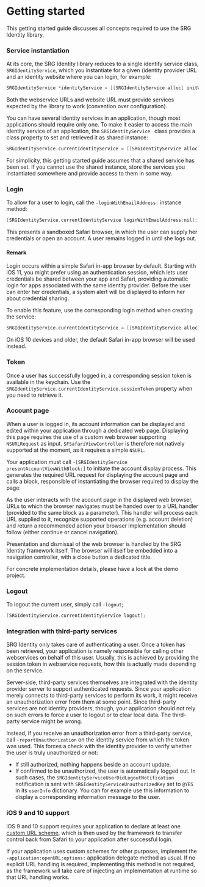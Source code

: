 Getting started
===============

This getting started guide discusses all concepts required to use the SRG Identity library.

### Service instantiation

At its core, the SRG Identity library reduces to a single identity service class, `SRGIdentityService`, which you instantiate for a given (identity provider URL and an identity website where you can login, for example:

```objective-c
SRGIdentityService *identityService = [[SRGIdentityService alloc] initWithWebserviceURL:webserviceURL websiteURL:websiteURL];
```

Both the webservice URLs and website URL must provide services expected by the library to work (convention over configuration).

You can have several identity services in an application, though most applications should require only one. To make it easier to access the main identity service of an application, the `SRGIdentityService ` class provides a class property to set and retrieved it as shared instance:

```objective-c
SRGIdentityService.currentIdentityService = [[SRGIdentityService alloc] initWithWebserviceURL:webserviceURL websiteURL:websiteURL];
```

For simplicity, this getting started guide assumes that a shared service has been set. If you cannot use the shared instance, store the services you instantiated somewhere and provide access to them in some way.

### Login

To allow for a user to login, call the `-loginWithEmailAddress:` instance method:

```objective-c
[SRGIdentityService.currentIdentityService loginWithEmailAddress:nil];
```

This presents a sandboxed Safari browser, in which the user can supply her credentials or open an account. A user remains logged in until she logs out.

#### Remark

Login occurs within a simple Safari in-app browser by default. Starting with iOS 11, you might prefer using an authentication session, which lets user credentials be shared between your app and Safari, providing automatic login for apps associated with the same identity provider. Before the user can enter her credentials, a system alert will be displayed to inform her about credential sharing.

To enable this feature, use the corresponding login method when creating the service:

```objective-c
SRGIdentityService.currentIdentityService = [[SRGIdentityService alloc] initWithWebserviceURL:webserviceURL websiteURL:websiteURL loginMethod:SRGIdentityLoginMethodAuthenticationSession];
```

On iOS 10 devices and older, the default Safari in-app browser will be used instead.

### Token

Once a user has successfully logged in, a corresponding session token is available in the keychain. Use the `SRGIdentityService.currentIdentityService.sessionToken` property when you need to retrieve it.

### Account page

When a user is logged in, its account information can be displayed and edited within your application through a dedicated web page. Displaying this page requires the use of a custom web browser supporting `NSURLRequest` as input. `SFSafariViewController` is therefore not natively supported at the moment, as it requires a simple `NSURL`.

Your application must call `-[SRGIdentityService presentAccountViewWithBlock:]` to initiate the account display process. This generates the required URL request for displaying the account page and calls a block, responsible of instantiating the browser required to display the page.

As the user interacts with the account page in the displayed web browser, URLs to which the browser navigates must be handed over to a URL handler (provided to the same block as a parameter). This handler will process each URL supplied to it, recognize supported operations (e.g. account deletion) and return a recommended action your browser implementation should follow (either continue or cancel navigation).

Presentation and dismissal of the web browser is handled by the SRG Identity framework itself. The browser will itself be embedded into a navigation controller, with a close button a dedicated title.

For concrete implementation details, please have a look at the demo project.

### Logout

To logout the current user, simply call `-logout`;

```objective-c
[SRGIdentityService.currentIdentityService logout];
```

### Integration with third-party services

SRG Identity only takes care of authenticating a user. Once a token has been retrieved, your application is namely responsible for calling other webservices on behalf of this user. Usually, this is achieved by providing the session token in webservice requests, how this is actually made depending on the service.

Server-side, third-party services themselves are integrated with the identity provider server to support authenticated requests. Since your application merely connects to third-party services to perform its work, it might receive an unauthorization error from them at some point. Since third-party services are not identity providers, though, your application should not rely on such errors to force a user to logout or to clear local data. The third-party service might be wrong.

Instead, if you receive an unauthorization error from a third-party service, call `-reportUnauthorization` on the identity service from which the token was used. This forces a check with the identity provider to verify whether the user is truly unauthorized or not:

* If still authorized, nothing happens beside an account update. 
* If confirmed to be unauthorized, the user is automatically logged out. In such cases, the `SRGIdentityServiceUserDidLogoutNotification` notification is sent with `SRGIdentityServiceUnauthorizedKey` set to `@YES` in its `userInfo` dictionary. You can for example use this information to display a corresponding information message to the user.

### iOS 9 and 10 support

iOS 9 and 10 support requires your application to declare at least one [custom URL scheme](https://developer.apple.com/documentation/uikit/core_app/allowing_apps_and_websites_to_link_to_your_content/defining_a_custom_url_scheme_for_your_app), which is then used by the framework to transfer control back from Safari to your application after successful login.

If your application uses custom schemes for other purposes, implement the `-application:openURL:options:` application delegate method as usual. If no explicit URL handling is required, implementing this method is not required, as the framework will take care of injecting an implementation at runtime so that URL handling works.